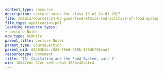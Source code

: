 ```yaml
---
content_type: resource
description: Lecture notes for class 13 of 24.03 2017
file: /media/courses/24-03-good-food-ethics-and-politics-of-food-spring-2017/10447edc37ecae01c3a33283c42cbfc4_MIT24_03S17_lec13.pdf
file_type: application/pdf
learning_resource_types:
- Lecture Notes
ocw_type: OCWFile
parent_title: Lecture Notes
parent_type: CourseSection
parent_uid: 65383b2e-c923-f9e8-4f9b-349d5f58eaaf
resourcetype: Document
title: '13: Capitalism and the Food System, part 2'
uid: 10447edc-37ec-ae01-c3a3-3283c42cbfc4
---
```

